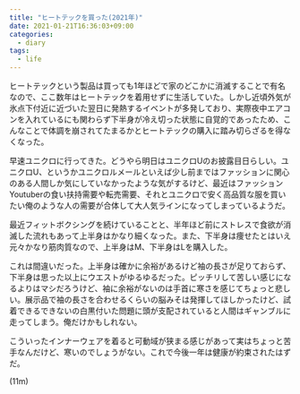 ```yaml
---
title: "ヒートテックを買った(2021年)"
date: 2021-01-21T16:36:03+09:00
categories:
  - diary
tags:
  - life
---
```


ヒートテックという製品は買っても1年ほどで家のどこかに消滅することで有名なので、ここ数年はヒートテックを着用せずに生活していた。しかし近頃外気が氷点下付近に近づいた翌日に発熱するイベントが多発しており、実際夜中エアコンを入れているにも関わらず下半身が冷え切った状態に自覚的であったため、こんなことで体調を崩されてたまるかとヒートテックの購入に踏み切らざるを得なくなった。

早速ユニクロに行ってきた。どうやら明日はユニクロUのお披露目日らしい。ユニクロU、というかユニクロルメールといえば少し前まではファッションに関心のある人間しか気にしていなかったような気がするけど、最近はファッションYoutuberの食い扶持需要や転売需要、それとユニクロで安く高品質な服を買いたい俺のような人の需要が合体して大人気ラインになってしまっているようだ。

最近フィットボクシングを続けていることと、半年ほど前にストレスで食欲が消滅した流れもあって上半身はかなり細くなった。また、下半身は痩せたとはいえ元々かなり筋肉質なので、上半身はM、下半身はLを購入した。

これは間違いだった。上半身は確かに余裕があるけど袖の長さが足りておらず、下半身は思った以上にウエストがゆるゆるだった。ピッチリして苦しい感じになるよりはマシだろうけど、袖に余裕がないのは手首に寒さを感じてちょっと悲しい。展示品で袖の長さを合わせるくらいの脳みそは発揮してほしかったけど、試着できるできないの白黒付いた問題に頭が支配されていると人間はギャンブルに走ってしまう。俺だけかもしれない。

こういったインナーウェアを着ると可動域が狭まる感じがあって実はちょっと苦手なんだけど、寒いのでしょうがない。これで今後一年は健康が約束されたはずだ。

(11m)